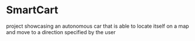 # SmartCart
project showcasing an autonomous car that is able to locate itself on a map and move to a direction specified by the user
